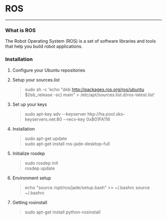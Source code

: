# ROS
***
### What is ROS
The Robot Operating System (ROS) is a set of software libraries and tools that help you build robot applications. 

### Installation
 1. Configure your Ubuntu repositories
 2. Setup your sources.list
 
    >sudo sh -c 'echo "deb http://packages.ros.org/ros/ubuntu $(lsb_release -sc) main" > /etc/apt/sources.list.d/ros-latest.list'
 3. Set up your keys
 
    >sudo apt-key adv --keyserver hkp://ha.pool.sks-keyservers.net:80 --recv-key 0xB01FA116
 4. Installation
 
    >sudo apt-get update    
    >sudo apt-get install ros-jade-desktop-full
 5. Initialize rosdep
 
    >sudo rosdep init   
    >rosdep update
 6. Environment setup
 
    >echo "source /opt/ros/jade/setup.bash" >> ~/.bashrc
    >source ~/.bashrc
 7. Getting rosinstall
 
    >sudo apt-get install python-rosinstall
